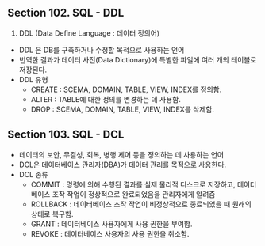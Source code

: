 ## Section 102. SQL - DDL

1. DDL (Data Define Language : 데이터 정의어)
- DDL 은 DB를 구축하거나 수정할 목적으로 사용하는 언어
- 번역한 결과가 데이터 사전(Data Dictionary)에 특별한 파일에 여러 개의 테이블로 저장된다.
- DDL 유형
    - CREATE : SCEMA, DOMAIN, TABLE, VIEW, INDEX를 정의함.
    - ALTER : TABLE에 대한 정의를 변경하는 데 사용함.
    - DROP :  SCEMA, DOMAIN, TABLE, VIEW, INDEX를 삭제함.


## Section 103. SQL - DCL

- 데이터의 보안, 무결성, 회복, 병행 제어 등을 정의하는 데 사용하는 언어
- DCL은 데이터베이스 관리자(DBA)가 데이터 관리를 목적으로 사용한다.
- DCL 종류
  - COMMIT : 명령에 의해 수행된 결과를 실제 물리적 디스크로 저장하고, 데이터베이스 조작 작업이 정상적으로 완료되었음을 관리자에게 알려줌
  - ROLLBACK : 데이터베이스 조작 작업이 비정상적으로 종료되었을 때 원래의 상태로 복구함.
  - GRANT : 데이터베이스 사용자에게 사용 권한을 부여함.
  - REVOKE : 데이터베이스 사용자의 사용 권한을 취소함.
